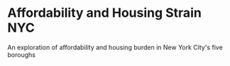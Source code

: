 # Affordability and Housing Strain NYC
An exploration of affordability and housing burden in New York City's five boroughs
